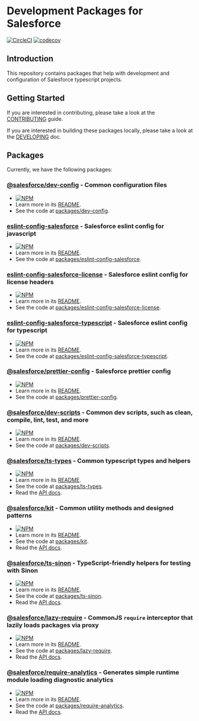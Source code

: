 # Development Packages for Salesforce

[![CircleCI](https://circleci.com/gh/forcedotcom/sfdx-dev-packages.svg?style=svg&circle-token=c3835e2d22637c21c8eb54b491f635e27eef35f9)](https://circleci.com/gh/forcedotcom/sfdx-dev-packages)
[![codecov](https://codecov.io/gh/forcedotcom/sfdx-dev-packages/branch/main/graph/badge.svg)](https://codecov.io/gh/forcedotcom/sfdx-dev-packages)

## Introduction

This repository contains packages that help with development and configuration of Salesforce typescript projects.

## Getting Started

If you are interested in contributing, please take a look at the [CONTRIBUTING](CONTRIBUTING.md) guide.

If you are interested in building these packages locally, please take a look at the [DEVELOPING](DEVELOPING.md) doc.

## Packages

Currently, we have the following packages:

### [@salesforce/dev-config](https://www.npmjs.com/package/@salesforce/dev-config) - Common configuration files

- [![NPM](https://img.shields.io/npm/v/@salesforce/dev-config.svg)](https://www.npmjs.com/package/@salesforce/dev-config)
- Learn more in its [README](./packages/dev-config/README.md).
- See the code at [packages/dev-config](./packages/dev-config).

### [eslint-config-salesforce](https://www.npmjs.com/package/eslint-config-salesforce) - Salesforce eslint config for javascript

- [![NPM](https://img.shields.io/npm/v/eslint-config-salesforce.svg)](https://www.npmjs.com/package/eslint-config-salesforce)
- Learn more in its [README](./packages/eslint-config-salesforce/README.md).
- See the code at [packages/eslint-config-salesforce](./packages/eslint-config-salesforce).

### [eslint-config-salesforce-license](https://www.npmjs.com/package/eslint-config-salesforce-license) - Salesforce eslint config for license headers

- [![NPM](https://img.shields.io/npm/v/eslint-config-salesforce-license.svg)](https://www.npmjs.com/package/eslint-config-salesforce-license)
- Learn more in its [README](./packages/eslint-config-salesforce-license/README.md).
- See the code at [packages/eslint-config-salesforce-license](./packages/eslint-config-salesforce-license).

### [eslint-config-salesforce-typescript](https://www.npmjs.com/package/eslint-config-salesforce-typescript) - Salesforce eslint config for typescript

- [![NPM](https://img.shields.io/npm/v/eslint-config-salesforce-typescript.svg)](https://www.npmjs.com/package/eslint-config-salesforce-typescript)
- Learn more in its [README](./packages/eslint-config-salesforce-typescript/README.md).
- See the code at [packages/eslint-config-salesforce-typescript](./packages/eslint-config-salesforce-typescript).

### [@salesforce/prettier-config](https://www.npmjs.com/package/@salesforce/prettier-config) - Salesforce prettier config

- [![NPM](https://img.shields.io/npm/v/@salesforce/prettier-config.svg)](https://www.npmjs.com/package/@salesforce/prettier-config)
- Learn more in its [README](./packages/prettier-config/README.md).
- See the code at [packages/prettier-config](./packages/prettier-config).

### [@salesforce/dev-scripts](https://www.npmjs.com/package/@salesforce/dev-scripts) - Common dev scripts, such as clean, compile, lint, test, and more

- [![NPM](https://img.shields.io/npm/v/@salesforce/dev-scripts.svg)](https://www.npmjs.com/package/@salesforce/dev-scripts)
- Learn more in its [README](./packages/dev-scripts/README.md).
- See the code at [packages/dev-scripts](./packages/dev-scripts).

### [@salesforce/ts-types](https://www.npmjs.com/package/@salesforce/ts-types) - Common typescript types and helpers

- [![NPM](https://img.shields.io/npm/v/@salesforce/ts-types.svg)](https://www.npmjs.com/package/@salesforce/ts-types)
- Learn more in its [README](./packages/ts-types/README.md).
- See the code at [packages/ts-types](./packages/ts-types).
- Read the [API docs](https://forcedotcom.github.io/sfdx-dev-packages/ts-types).

### [@salesforce/kit](https://www.npmjs.com/package/@salesforce/kit) - Common utility methods and designed patterns

- [![NPM](https://img.shields.io/npm/v/@salesforce/kit.svg)](https://www.npmjs.com/package/@salesforce/kit)
- Learn more in its [README](./packages/kit/README.md).
- See the code at [packages/kit](./packages/kit).
- Read the [API docs](https://forcedotcom.github.io/sfdx-dev-packages/kit).

### [@salesforce/ts-sinon](https://www.npmjs.com/package/@salesforce/ts-sinon) - TypeScript-friendly helpers for testing with Sinon

- [![NPM](https://img.shields.io/npm/v/@salesforce/ts-sinon.svg)](https://www.npmjs.com/package/@salesforce/ts-sinon)
- Learn more in its [README](./packages/ts-sinon/README.md).
- See the code at [packages/ts-sinon](./packages/ts-sinon).
- Read the [API docs](https://forcedotcom.github.io/sfdx-dev-packages/ts-sinon).

### [@salesforce/lazy-require](https://www.npmjs.com/package/@salesforce/lazy-require) - CommonJS `require` interceptor that lazily loads packages via proxy

- [![NPM](https://img.shields.io/npm/v/@salesforce/lazy-require.svg)](https://www.npmjs.com/package/@salesforce/lazy-require)
- Learn more in its [README](./packages/lazy-require/README.md).
- See the code at [packages/lazy-require](./packages/lazy-require).
- Read the [API docs](https://forcedotcom.github.io/sfdx-dev-packages/lazy-require).

### [@salesforce/require-analytics](https://www.npmjs.com/package/@salesforce/require-analytics) - Generates simple runtime module loading diagnostic analytics

- [![NPM](https://img.shields.io/npm/v/@salesforce/require-analytics.svg)](https://www.npmjs.com/package/@salesforce/require-analytics)
- Learn more in its [README](./packages/require-analytics/README.md).
- See the code at [packages/require-analytics](./packages/require-analytics).
- Read the [API docs](https://forcedotcom.github.io/sfdx-dev-packages/require-analytics).
